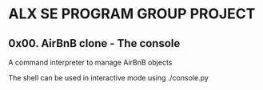 # ALX SE PROGRAM GROUP PROJECT

## 0x00. AirBnB clone - The console
A command interpreter to manage AirBnB objects

The shell can be used in interactive mode using ./console.py
